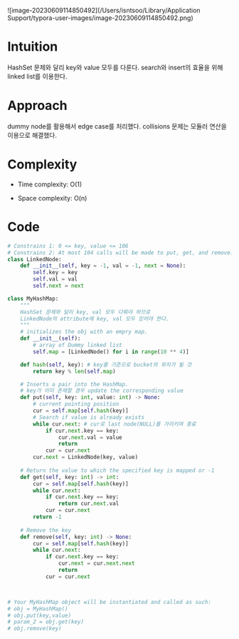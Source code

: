 ![image-20230609114850492](/Users/isntsoo/Library/Application Support/typora-user-images/image-20230609114850492.png)

# Intuition
HashSet 문제와 달리 key와 value 모두를 다룬다. search와 insert의 효율을 위해 linked list를 이용한다.

# Approach
dummy node를 활용해서 edge case를 처리했다. collisions 문제는 모듈러 연산을 이용으로 해결했다.

# Complexity
- Time complexity: O(1)

- Space complexity: O(n)

# Code
```python
# Constrains 1: 0 <= key, value <= 106
# Constrains 2: At most 104 calls will be made to put, get, and remove.
class LinkedNode:
    def __init__(self, key = -1, val = -1, next = None):
        self.key = key
        self.val = val
        self.next = next

class MyHashMap:
    """
    HashSet 문제와 달리 key, val 모두 다뤄야 하므로
    LinkedNode의 attribute에 key, val 모두 있어야 한다.
    """
    # initializes the obj with an empry map.
    def __init__(self):
        # array of Dummy linked list
        self.map = [LinkedNode() for i in range(10 ** 4)]

    def hash(self, key): # key를 기준으로 bucket의 위치가 될 것
        return key % len(self.map)

    # Inserts a pair into the HashMap.
    # key가 이미 존재할 경우 update the corresponding value
    def put(self, key: int, value: int) -> None:
        # current pointing position
        cur = self.map[self.hash(key)]
        # Search if value is already exists
        while cur.next: # cur로 last node(NULL)를 가리키며 종료
            if cur.next.key == key:
                cur.next.val = value
                return
            cur = cur.next
        cur.next = LinkedNode(key, value)
        
    # Return the value to which the specified key is mapped or -1
    def get(self, key: int) -> int:
        cur = self.map[self.hash(key)]
        while cur.next:
            if cur.next.key == key:
                return cur.next.val
            cur = cur.next
        return -1
        
    # Remove the key
    def remove(self, key: int) -> None:
        cur = self.map[self.hash(key)]
        while cur.next:
            if cur.next.key == key:
                cur.next = cur.next.next
                return
            cur = cur.next



# Your MyHashMap object will be instantiated and called as such:
# obj = MyHashMap()
# obj.put(key,value)
# param_2 = obj.get(key)
# obj.remove(key)
```
